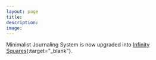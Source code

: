 ```yaml
---
layout: page
title:
description:
image: 
---
```

Minimalist Journaling System is now upgraded into [Infinity Squares](https://infinitysquares.xyz){:target="_blank"}.